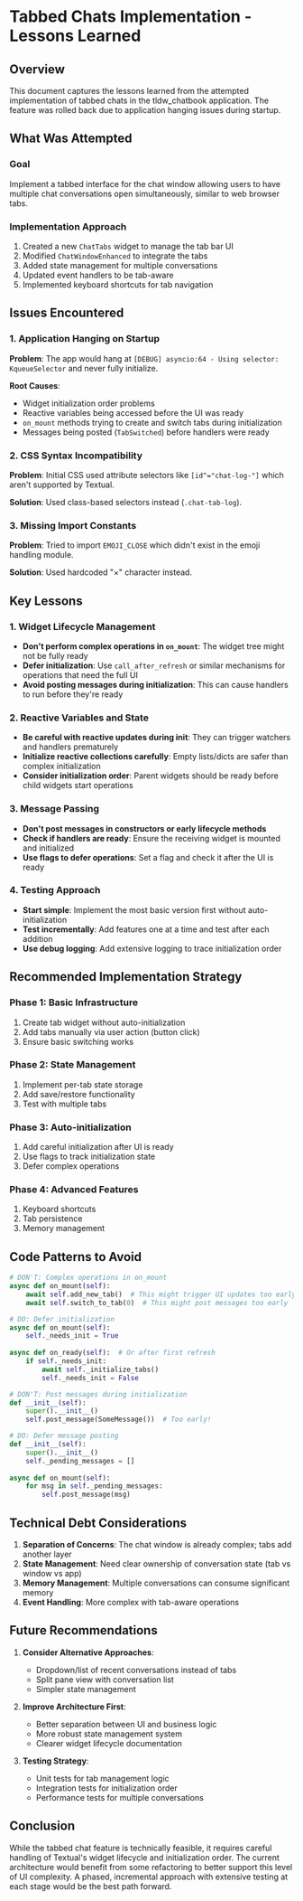 # Tabbed Chats Implementation - Lessons Learned

## Overview
This document captures the lessons learned from the attempted implementation of tabbed chats in the tldw_chatbook application. The feature was rolled back due to application hanging issues during startup.

## What Was Attempted

### Goal
Implement a tabbed interface for the chat window allowing users to have multiple chat conversations open simultaneously, similar to web browser tabs.

### Implementation Approach
1. Created a new `ChatTabs` widget to manage the tab bar UI
2. Modified `ChatWindowEnhanced` to integrate the tabs
3. Added state management for multiple conversations
4. Updated event handlers to be tab-aware
5. Implemented keyboard shortcuts for tab navigation

## Issues Encountered

### 1. Application Hanging on Startup
**Problem**: The app would hang at `[DEBUG] asyncio:64 - Using selector: KqueueSelector` and never fully initialize.

**Root Causes**:
- Widget initialization order problems
- Reactive variables being accessed before the UI was ready
- `on_mount` methods trying to create and switch tabs during initialization
- Messages being posted (`TabSwitched`) before handlers were ready

### 2. CSS Syntax Incompatibility
**Problem**: Initial CSS used attribute selectors like `[id^="chat-log-"]` which aren't supported by Textual.

**Solution**: Used class-based selectors instead (`.chat-tab-log`).

### 3. Missing Import Constants
**Problem**: Tried to import `EMOJI_CLOSE` which didn't exist in the emoji handling module.

**Solution**: Used hardcoded "×" character instead.

## Key Lessons

### 1. Widget Lifecycle Management
- **Don't perform complex operations in `on_mount`**: The widget tree might not be fully ready
- **Defer initialization**: Use `call_after_refresh` or similar mechanisms for operations that need the full UI
- **Avoid posting messages during initialization**: This can cause handlers to run before they're ready

### 2. Reactive Variables and State
- **Be careful with reactive updates during init**: They can trigger watchers and handlers prematurely
- **Initialize reactive collections carefully**: Empty lists/dicts are safer than complex initialization
- **Consider initialization order**: Parent widgets should be ready before child widgets start operations

### 3. Message Passing
- **Don't post messages in constructors or early lifecycle methods**
- **Check if handlers are ready**: Ensure the receiving widget is mounted and initialized
- **Use flags to defer operations**: Set a flag and check it after the UI is ready

### 4. Testing Approach
- **Start simple**: Implement the most basic version first without auto-initialization
- **Test incrementally**: Add features one at a time and test after each addition
- **Use debug logging**: Add extensive logging to trace initialization order

## Recommended Implementation Strategy

### Phase 1: Basic Infrastructure
1. Create tab widget without auto-initialization
2. Add tabs manually via user action (button click)
3. Ensure basic switching works

### Phase 2: State Management
1. Implement per-tab state storage
2. Add save/restore functionality
3. Test with multiple tabs

### Phase 3: Auto-initialization
1. Add careful initialization after UI is ready
2. Use flags to track initialization state
3. Defer complex operations

### Phase 4: Advanced Features
1. Keyboard shortcuts
2. Tab persistence
3. Memory management

## Code Patterns to Avoid

```python
# DON'T: Complex operations in on_mount
async def on_mount(self):
    await self.add_new_tab()  # This might trigger UI updates too early
    await self.switch_to_tab(0)  # This might post messages too early

# DO: Defer initialization
async def on_mount(self):
    self._needs_init = True
    
async def on_ready(self):  # Or after first refresh
    if self._needs_init:
        await self._initialize_tabs()
        self._needs_init = False
```

```python
# DON'T: Post messages during initialization
def __init__(self):
    super().__init__()
    self.post_message(SomeMessage())  # Too early!

# DO: Defer message posting
def __init__(self):
    super().__init__()
    self._pending_messages = []
    
async def on_mount(self):
    for msg in self._pending_messages:
        self.post_message(msg)
```

## Technical Debt Considerations

1. **Separation of Concerns**: The chat window is already complex; tabs add another layer
2. **State Management**: Need clear ownership of conversation state (tab vs window vs app)
3. **Memory Management**: Multiple conversations can consume significant memory
4. **Event Handling**: More complex with tab-aware operations

## Future Recommendations

1. **Consider Alternative Approaches**:
   - Dropdown/list of recent conversations instead of tabs
   - Split pane view with conversation list
   - Simpler state management

2. **Improve Architecture First**:
   - Better separation between UI and business logic
   - More robust state management system
   - Clearer widget lifecycle documentation

3. **Testing Strategy**:
   - Unit tests for tab management logic
   - Integration tests for initialization order
   - Performance tests for multiple conversations

## Conclusion

While the tabbed chat feature is technically feasible, it requires careful handling of Textual's widget lifecycle and initialization order. The current architecture would benefit from some refactoring to better support this level of UI complexity. A phased, incremental approach with extensive testing at each stage would be the best path forward.